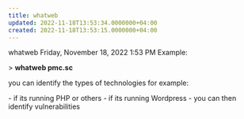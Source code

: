 ```yaml
---
title: whatweb
updated: 2022-11-18T13:53:34.0000000+04:00
created: 2022-11-18T13:53:15.0000000+04:00
---
```


whatweb
Friday, November 18, 2022
1:53 PM
Example:

\> **whatweb pmc.sc**

you can identify the types of technologies for example:

\- if its running PHP or others
\- if its running Wordpress
\- you can then identify vulnerabilities
